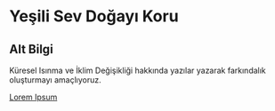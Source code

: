 # Yeşili Sev Doğayı Koru

## Alt Bilgi
Küresel Isınma ve İklim Değişikliği hakkında yazılar yazarak farkındalık oluşturmayı amaçlıyoruz.

[Lorem Ipsum](http://google.com)

